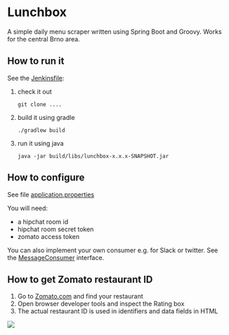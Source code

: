 # Lunchbox

A simple daily menu scraper written using Spring Boot and Groovy. Works for the central Brno area.

## How to run it

See the [Jenkinsfile](Jenkinsfile):

1. check it out
   ```
   git clone ....
   ````
1. build it using gradle
   ```
   ./gradlew build
   ```
1. run it using java
   ```
   java -jar build/libs/lunchbox-x.x.x-SNAPSHOT.jar
   ```

## How to configure

See file [application.properties](src/main/resources/application.properties)

You will need:

* a hipchat room id
* hipchat room secret token
* zomato access token

You can also implement your own consumer e.g. for Slack or twitter. See the [MessageConsumer](src/main/groovy/lunchbox/MessageConsumer.groovy) interface.

## How to get Zomato restaurant ID

1. Go to [Zomato.com](https://www.zomato.com) and find your restaurant
1. Open browser developer tools and inspect the Rating box
1. The actual restaurant ID is used in identifiers and data fields in HTML

![](.gitlab/img/knoflik.jpg)
